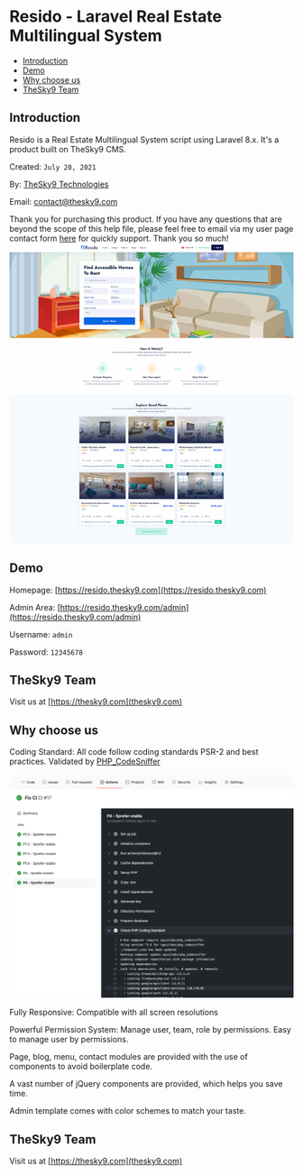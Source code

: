 # Resido - Laravel Real Estate Multilingual System

- [Introduction](#introduction)
- [Demo](#demo)
- [Why choose us](#why_choose_us)
- [TheSky9 Team](#thesky9_team)

<a name="introduction"></a>
## Introduction

Resido is a Real Estate Multilingual System script using Laravel 8.x. It's a product built on TheSky9 CMS.

Created: `July 20, 2021`

By: [TheSky9 Technologies](https://thesky9.com)

Email: [contact@thesky9.com](mailto:contact@thesky9.com)

Thank you for purchasing this product. If you have any questions that are beyond the scope of this help file, 
please feel free to email via my user page contact form [here](https://codecanyon.net.net/user/thesky9) for quickly support. Thank you so much!
![intro](/_images/intro.jpg)		
<a name="demo"></a>
## Demo

Homepage: [https://resido.thesky9.com](https://resido.thesky9.com)

Admin Area: [https://resido.thesky9.com/admin](https://resido.thesky9.com/admin)

Username: `admin`

Password: `12345678`

<a name="thesky9_team"></a>
## TheSky9 Team

Visit us at [https://thesky9.com](thesky9.com)

<a name="why_choose_us"></a>
## Why choose us

Coding Standard: All code follow coding standards PSR-2 and best practices. Validated by [PHP_CodeSniffer](https://github.com/squizlabs/PHP_CodeSniffer)

![Coding standard](_images/phpcs.png)


Fully Responsive: Compatible with all screen resolutions

Powerful Permission System: Manage user, team, role by permissions. Easy to manage user by permissions.

Page, blog, menu, contact modules are provided with the use of components to avoid boilerplate code.

A vast number of jQuery components are provided, which helps you save time.

Admin template comes with color schemes to match your taste.
		
<a name="thesky9_team"></a>
## TheSky9 Team

Visit us at [https://thesky9.com](thesky9.com)